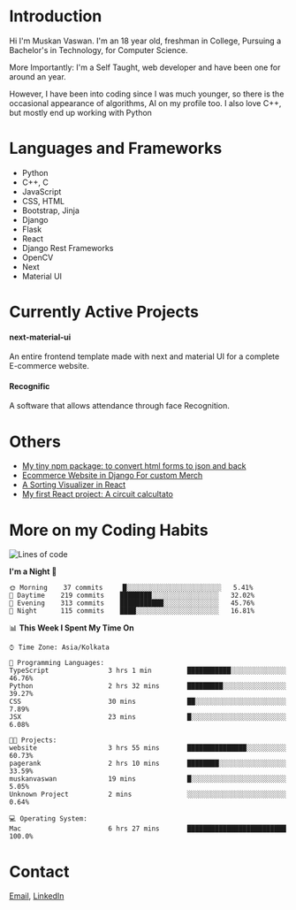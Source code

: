 <!-- - I’m currently working on:
&nbsp;&nbsp;&nbsp;&nbsp;&nbsp;&nbsp; *Circuits*[https://muskanvaswan.github.io/circuits] which, as the name suggests,  is a calculator for solving circuits with ease. This is my first React project
#### I’m currently learning : 
&nbsp;&nbsp;&nbsp;&nbsp;&nbsp;&nbsp; React.js
#### Ask me about:
&nbsp;&nbsp;&nbsp;&nbsp;&nbsp;&nbsp; Anything
#### How to reach me:
&nbsp;&nbsp;&nbsp;&nbsp;&nbsp;&nbsp; Email[mailto:muskanvaswan@gmail.com] LinkedIn[https://www.linkedin.com/in/muskan-vaswan?lipi=urn%3Ali%3Apage%3Ad_flagship3_profile_view_base_contact_details%3B%2FQpdlv5fQ12Ru4DkW2TysA%3D%3D]
#### Pronouns:
&nbsp;&nbsp;&nbsp;&nbsp;&nbsp;&nbsp; Her -->

# Introduction
Hi I'm Muskan Vaswan.
I'm an 18 year old,
freshman in College,
Pursuing a Bachelor's in Technology, for Computer Science.

More Importantly: I'm a Self Taught, web developer and have been one for around an year.

However, I have been into coding since I was much younger, so there is the occasional appearance of algorithms, AI on my profile too. I also love C++, but mostly end up working with Python


# Languages and Frameworks

- Python
- C++, C
- JavaScript
- CSS, HTML 
- Bootstrap, Jinja
- Django
- Flask
- React 
- Django Rest Frameworks
- OpenCV
- Next
- Material UI

# Currently Active Projects

#### next-material-ui
An entire frontend template made with next and material UI for a complete E-commerce website.

#### Recognific
A software that allows attendance through face Recognition.

# Others
- [My tiny npm package: to convert html forms to json and back](https://www.npmjs.com/package/forms-dynamically)
- [Ecommerce Website in Django For custom Merch](https://merch-commerce.herokuapp.com/)
- [A Sorting Visualizer in React](https://muskanvaswan.github.io/SortingVisualizer/)
- [My first React project: A circuit calcultato](https://muskanvaswan.github.io/circuits)

# More on my Coding Habits

<!--START_SECTION:waka-->
![Lines of code](https://img.shields.io/badge/From%20Hello%20World%20I%27ve%20Written-182929%20lines%20of%20code-blue)

**I'm a Night 🦉** 

```text
🌞 Morning    37 commits     █░░░░░░░░░░░░░░░░░░░░░░░░   5.41% 
🌆 Daytime    219 commits    ████████░░░░░░░░░░░░░░░░░   32.02% 
🌃 Evening    313 commits    ███████████░░░░░░░░░░░░░░   45.76% 
🌙 Night      115 commits    ████░░░░░░░░░░░░░░░░░░░░░   16.81%

```


📊 **This Week I Spent My Time On** 

```text
⌚︎ Time Zone: Asia/Kolkata

💬 Programming Languages: 
TypeScript               3 hrs 1 min         ███████████░░░░░░░░░░░░░░   46.76% 
Python                   2 hrs 32 mins       █████████░░░░░░░░░░░░░░░░   39.27% 
CSS                      30 mins             ██░░░░░░░░░░░░░░░░░░░░░░░   7.89% 
JSX                      23 mins             █░░░░░░░░░░░░░░░░░░░░░░░░   6.08%

🐱‍💻 Projects: 
website                  3 hrs 55 mins       ███████████████░░░░░░░░░░   60.73% 
pagerank                 2 hrs 10 mins       ████████░░░░░░░░░░░░░░░░░   33.59% 
muskanvaswan             19 mins             █░░░░░░░░░░░░░░░░░░░░░░░░   5.05% 
Unknown Project          2 mins              ░░░░░░░░░░░░░░░░░░░░░░░░░   0.64%

💻 Operating System: 
Mac                      6 hrs 27 mins       █████████████████████████   100.0%

```


<!--END_SECTION:waka-->

# Contact

[Email](mailto:muskanvaswan@gmail.com), [LinkedIn](https://www.linkedin.com/in/muskan-vaswan?lipi=urn%3Ali%3Apage%3Ad_flagship3_profile_view_base_contact_details%3B%2FQpdlv5fQ12Ru4DkW2TysA%3D%3D)



